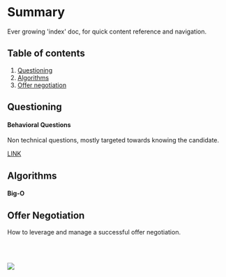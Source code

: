 # Summary
Ever growing 'index' doc, for quick content reference and navigation.

## Table of contents
1. [Questioning](#questioning)
2. [Algorithms](#algorithms)
3. [Offer negotiation](#offer_negotiation)

## <a name=questioning></a>Questioning
#### Behavioral Questions
Non technical questions, mostly targeted towards knowing the candidate.

[LINK](/Behavioral_Questions/Behavioral_Questions.md)

## <a name=algorithms></a>Algorithms
#### Big-O

## <a name=offer_negotiation></a>Offer Negotiation
How to leverage and manage a successful offer negotiation.

<br/><br/>

![](https://media.giphy.com/media/dsKnRuALlWsZG/giphy.gif)
